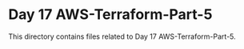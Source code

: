 # Day 17 AWS-Terraform-Part-5
This directory contains files related to Day 17 AWS-Terraform-Part-5.
